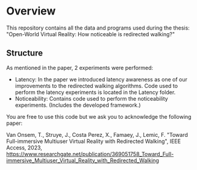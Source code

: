 # Overview

This repository contains all the data and programs used during the thesis: 
"Open-World Virtual Reality: How noticeable is redirected walking?"


## Structure
As mentioned in the paper, 2 experiments were performed:
* Latency: In the paper we introduced latency awareness as one of our 
improvements to the redirected walking algorithms.
Code used to perform the latency experiments is located in the Latency folder.
* Noticeability: Contains code used to perform the noticeability experiments. (Includes the developed framework.)




You are free to use this code but we ask you to acknowledge the following paper: 

Van Onsem, T., Struye, J., Costa Perez, X., Famaey, J., Lemic, F. "Toward Full-immersive Multiuser Virtual Reality with Redirected Walking", IEEE Access, 2023,
https://www.researchgate.net/publication/369051758_Toward_Full-immersive_Multiuser_Virtual_Reality_with_Redirected_Walking

